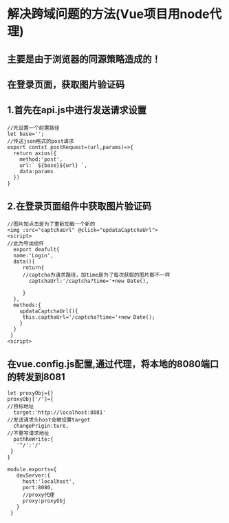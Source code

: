 # 解决跨域问题的方法(Vue项目用node代理)
## 主要是由于浏览器的同源策略造成的！
## 在登录页面，获取图片验证码
## 1.首先在api.js中进行发送请求设置  
```
//先设置一个前置路径  
let base='';  
//传送json格式的post请求  
export contst postRequest=(url,params)=>{  
  return axios({  
    method:'post',  
    url:` ${base}${url} `,  
    data:params
  })  
}  
```

## 2.在登录页面组件中获取图片验证码
```
//图片加点击是为了重新加载一个新的
<img :src="captchaUrl" @click="updataCaptchaUrl">
<script>
//此为导出组件
  export deafult{
  name:'Login',
  data(){
     return{
     //captcha为请求路径，加time是为了每次获取的图片都不一样
       captchaUrl:'/captcha?time='+new Date(),
       
     } 
  },
  methods:{
    updataCaptchaUrl(){
     this.capthaUrl='/captcha?time='+new Date();
    }
  }
 }
<script>
```
## 在vue.config.js配置,通过代理，将本地的8080端口的转发到8081
```
let proxyObj={}
proxyObj['/']={
//目标地址
  target:'http://localhost:8081'
//发送请求头host会被设置target
  changePrigin:ture,
//不重写请求地址
  pathReWrite:{
   '^/':'/'
 }
}

module.exports={
   devServer:{
     host:'localhost',
     port:8080,
     //proxy代理
     proxy:proxyObj
   }
 }
```
